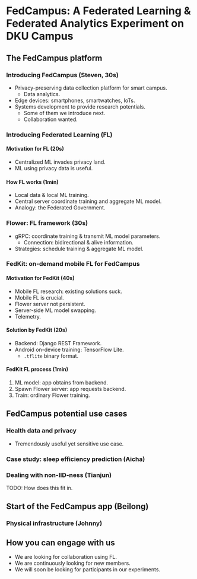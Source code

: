 # FedCampus: A Federated Learning & Federated Analytics Experiment on DKU Campus

## The FedCampus platform

### Introducing FedCampus (Steven, 30s)

- Privacy-preserving data collection platform for smart campus.
    - Data analytics.
- Edge devices: smartphones, smartwatches, IoTs.
- Systems development to provide research potentials.
    - Some of them we introduce next.
    - Collaboration wanted.

### Introducing Federated Learning (FL)

#### Motivation for FL (20s)

- Centralized ML invades privacy land.
- ML using privacy data is useful.

#### How FL works (1min)

- Local data & local ML training.
- Central server coordinate training and aggregate ML model.
- Analogy: the Federated Government.

### Flower: FL framework (30s)

- gRPC: coordinate training & transmit ML model parameters.
    - Connection: bidirectional & alive information.
- Strategies: schedule training & aggregate ML model.

### FedKit: on-demand mobile FL for FedCampus

#### Motivation for FedKit (40s)

- Mobile FL research: existing solutions suck.
- Mobile FL is crucial.
- Flower server not persistent.
- Server-side ML model swapping.
- Telemetry.

#### Solution by FedKit (20s)

- Backend: Django REST Framework.
- Android on-device training: TensorFlow Lite.
    - `.tflite` binary format.

#### FedKit FL process (1min)

1. ML model: app obtains from backend.
1. Spawn Flower server: app requests backend.
1. Train: ordinary Flower training.

## FedCampus potential use cases

### Health data and privacy

- Tremendously useful yet sensitive use case.

### Case study: sleep efficiency prediction (Aicha)

### Dealing with non-IID-ness (Tianjun)

TODO: How does this fit in.

## Start of the FedCampus app (Beilong)

### Physical infrastructure (Johnny)

## How you can engage with us

- We are looking for collaboration using FL.
- We are continuously looking for new members.
- We will soon be looking for participants in our experiments.
